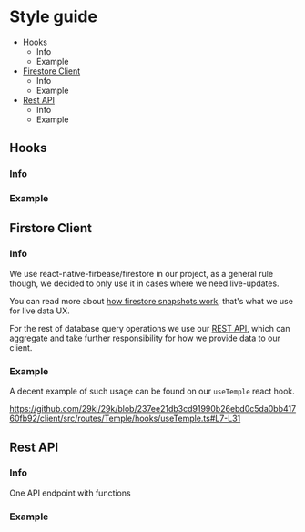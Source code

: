 # Style guide

* [Hooks](#Hooks)
    * Info
    * Example
* [Firestore Client](#Firstore-Client)
    * Info
    * Example
* [Rest API](#Rest-Api)
    * Info
    * Example

## Hooks

### Info
### Example

## Firstore Client

### Info

We use react-native-firbease/firestore in our project, as a general rule though, we decided to only use it in cases where we need live-updates.

You can read more about [how firestore snapshots work](https://rnfirebase.io/firestore/usage#realtime-changes), that's what we use for live data UX.

For the rest of database query operations we use our [REST API](#rest-api), which can aggregate and take further responsibility for how we provide data to our client.

### Example

A decent example of such usage can be found on our `useTemple` react hook.

https://github.com/29ki/29k/blob/237ee21db3cd91990b26ebd0c5da0bb41760fb92/client/src/routes/Temple/hooks/useTemple.ts#L7-L31

## Rest API

### Info

One API endpoint with functions

### Example